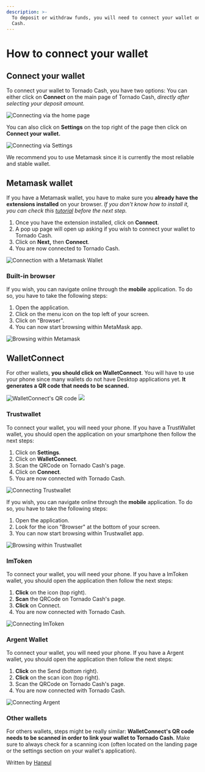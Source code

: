 ```yaml
---
description: >-
  To deposit or withdraw funds, you will need to connect your wallet on Tornado
  Cash.
---
```


# How to connect your wallet

## Connect your wallet

To connect your wallet to Tornado Cash, you have two options: You can either click on **Connect** on the main page of Tornado Cash, _directly after selecting your deposit amount._

![Connecting via the home page](.gitbook/assets/which.gif)

You can also click on **Settings** on the top right of the page then click on **Connect your wallet.**

![Connecting via Settings](<.gitbook/assets/Screen Recording 2022-05-16 at 4.07.52 PM.gif>)

We recommend you to use Metamask since it is currently the most reliable and stable wallet.

## **Metamask wallet**

If you have a Metamask wallet, you have to make sure you **already have the extensions installed** on your browser. _If you don't know how to install it, you can check this_ [_tutorial_](https://docs.tornado.cash/general/how-to-use-tornado-cash-with-tor#step-3-install-metamask) _before the next step._

1. Once you have the extension installed, click on **Connect**.
2. A pop up page will open up asking if you wish to connect your wallet to Tornado Cash.
3. Click on **Next,** then **Connect**.
4. You are now connected to Tornado Cash.

![Connection with a Metamask Wallet](<.gitbook/assets/Screen Recording 2022-05-16 at 4.05.59 PM.gif>)

### **Built-in browser**

If you wish, you can navigate online through the **mobile** application. To do so, you have to take the following steps:

1. Open the application.
2. Click on the menu icon on the top left of your screen.
3. Click on "Browser".
4. You can now start browsing within MetaMask app.

![Browsing within Metamask](.gitbook/assets/metamask.gif)

## WalletConnect

For other wallets, **you should click on WalletConnect**. You will have to use your phone since many wallets do not have Desktop applications yet. **It generates a QR code that needs to be scanned.**

![WalletConnect's QR code](<.gitbook/assets/Screen Shot 2022-05-16 at 3.54.57 PM (1).png>) ![](<.gitbook/assets/Screen Shot 2022-05-16 at 5.47.11 PM.png>)

### **Trustwallet**

To connect your wallet, you will need your phone. If you have a TrustWallet wallet, you should open the application on your smartphone then follow the next steps:

1. Click on **Settings**.
2. Click on **WalletConnect**.
3. Scan the QRCode on Tornado Cash's page.
4. Click on **Connect**.
5. You are now connected with Tornado Cash.

![Connecting Trustwallet](.gitbook/assets/trust.gif)

If you wish, you can navigate online through the **mobile** application. To do so, you have to take the following steps:

1. Open the application.
2. Look for the icon "Browser" at the bottom of your screen.
3. You can now start browsing within Trustwallet app.

![Browsing within Trustwallet](.gitbook/assets/trustbrowser.gif)

### **ImToken**

To connect your wallet, you will need your phone. If you have a ImToken wallet, you should open the application then follow the next steps:

1. **Click** on the icon (top right).
2. **Scan** the QRCode on Tornado Cash's page.
3. **Click** on Connect.
4. You are now connected with Tornado Cash.

![Connecting ImToken](.gitbook/assets/imtoken.gif)

### **Argent Wallet**

To connect your wallet, you will need your phone. If you have a Argent wallet, you should open the application then follow the next steps:

1. **Click** on the Send (bottom right).
2. **Click** on the scan icon (top right).
3. Scan the QRCode on Tornado Cash's page.
4. You are now connected with Tornado Cash.

![Connecting Argent](.gitbook/assets/argen.gif)

### **Other wallets**

For others wallets, steps might be really similar: **WalletConnect's QR code needs to be scanned in order to link your wallet to Tornado Cash.** Make sure to always check for a scanning icon (often located on the landing page or the settings section on your wallet's application).

Written by [Haneul](https://torn.community/u/haneul/)
